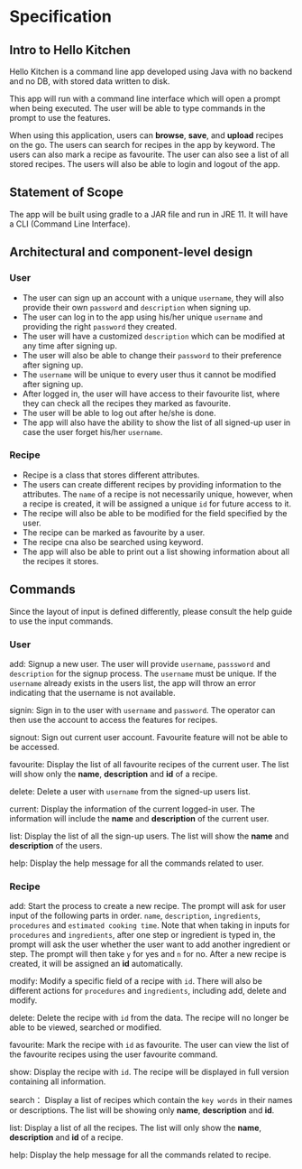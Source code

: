 # Specification

## Intro to Hello Kitchen 
Hello Kitchen is a command line app developed using Java with no backend and no DB,
with stored data written to disk.

This app will run with a command line interface which will open a prompt
when being executed.
The user will be able to type commands in the prompt to use the features.

When using this application, users can **browse**, **save**, 
and **upload** recipes on the go.
The users can search for recipes in the app by keyword.
The users can also mark a recipe as favourite. 
The user can also see a list of all stored recipes.
The users will also be able to login and logout of the app.

## Statement of Scope

The app will be built using gradle to a JAR file and run in JRE 11. It will
have a CLI (Command Line Interface).

## Architectural and component-level design

### User

- The user can sign up an account with a unique `username`, they will
also provide their own `password` and `description` when signing up.
- The user can log in to the app using his/her unique `username` and
providing the right `password` they created.
- The user will have a customized `description` which can be modified
at any time after signing up.
- The user will also be able to change their `password` to their preference
after signing up.
- The `username` will be unique to every user thus it cannot be modified
after signing up.
- After logged in, the user will have access to their favourite list, where
they can check all the recipes they marked as favourite.
- The user will be able to log out after he/she is done.
- The app will also have the ability to show the list of all signed-up user
in case the user forget his/her `username`.

### Recipe
- Recipe is a class that stores different attributes.
- The users can create different recipes by providing information to the
attributes. The `name` of a recipe is not necessarily unique, however, when
a recipe is created, it will be assigned a unique `id` for future access
to it.
- The recipe will also be able to be modified for the field specified by the
user.
- The recipe can be marked as favourite by a user.
- The recipe cna also be searched using keyword.
- The app will also be able to print out a list showing information
about all the recipes it stores.

## Commands
Since the layout of input is defined differently, please consult the help
guide to use the input commands.

### User

add: Signup a new user. The user will provide `username`, `passsword` and `description`
        for the signup process.
        The `username` must be unique.
        If the `username` already exists in the users list, the app will
        throw an error indicating that the username is not available.

signin: Sign in to the user with `username` and `password`. The operator can then use the
             account to access the features for recipes.

signout: Sign out current user account. Favourite feature will not be able
            to be accessed.

favourite: Display the list of all favourite recipes of the current user.
    The list will show only the **name**, **description** and **id** of a recipe.

delete: Delete a user with `username` from the signed-up users list.

current: Display the information of the current logged-in user.
         The information will include the **name** and **description** of the current user.

list: Display the list of all the sign-up users. The list will show the
    **name** and **description** of the users.

help: Display the help message for all the commands related to user.

### Recipe

add: Start the process to create a new recipe. The prompt will
     ask for user input of the following parts in order.
     `name`, `description`, `ingredients`, `procedures` and
     `estimated cooking time`.
     Note that when taking in inputs for `procedures` and
     `ingredients`, after one step or ingredient is typed in,
     the prompt will ask the user whether the user want to 
     add another ingredient or step.
     The prompt will then take `y` for yes and `n` for no.
     After a new recipe is created, it will be assigned an
     **id** automatically.

modify: Modify a specific field of a recipe with `id`. There will also be
different actions for `procedures` and `ingredients`, including add, delete and modify.

delete: Delete the recipe with `id` from the data. The recipe will
             no longer be able to be viewed, searched or modified.

favourite: Mark the recipe with `id` as favourite.
                The user can view the list of the favourite recipes
                using the user favourite command.

show: Display the recipe with `id`. The recipe will be displayed in full version
containing all information.

search： Display a list of recipes which contain the
                        `key words` in their names or descriptions.
                        The list will be showing only **name**, **description** and **id**.

list: Display a list of all the recipes.
    The list will only show the **name**, **description** and **id** 
    of a recipe.

help: Display the help message for all the commands related to recipe.